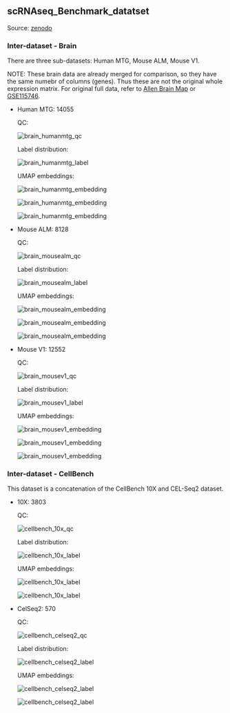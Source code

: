 ## scRNAseq_Benchmark_datatset

Source: [zenodo](https://doi.org/10.5281/zenodo.3357167)

### Inter-dataset - Brain

There are three sub-datasets: Human MTG, Mouse ALM, Mouse V1.

NOTE: These brain data are already merged for comparison, so they have the same numebr of columns (genes). Thus these are not the original whole expression matrix. For original full data, refer to [Allen Brain Map](https://portal.brain-map.org/atlases-and-data/rnaseq) or [GSE115746](https://www.ncbi.nlm.nih.gov/geo/query/acc.cgi?acc=GSE115746).

- Human MTG: 14055

  QC:

  ![brain_humanmtg_qc](./imgs/Brain_HumanMTG_qc.jpg)

  Label distribution:

  ![brain_humanmtg_label](./imgs/Brain_HumanMTG_label_dist.jpg)

  UMAP embeddings:

  ![brain_humanmtg_embedding](./imgs/Brain_HumanMTG_noqc_umap.jpg)

  ![brain_humanmtg_embedding](./imgs/Brain_HumanMTG_noqc_umap_coarse.jpg)

  ![brain_humanmtg_embedding](./imgs/Brain_HumanMTG_noqc_umap_refined.jpg)


- Mouse ALM: 8128

  QC:

  ![brain_mousealm_qc](./imgs/Brain_MouseALM_qc.jpg)

  Label distribution:

  ![brain_mousealm_label](./imgs/Brain_MouseALM_label_dist.jpg)

  UMAP embeddings:

  ![brain_mousealm_embedding](./imgs/Brain_MouseALM_noqc_umap.jpg)

  ![brain_mousealm_embedding](./imgs/Brain_MouseALM_noqc_umap_coarse.jpg)

  ![brain_mousealm_embedding](./imgs/Brain_MouseALM_noqc_umap_refined.jpg)

- Mouse V1: 12552

  QC:

  ![brain_mousev1_qc](./imgs/Brain_MouseV1_qc.jpg)

  Label distribution:

  ![brain_mousev1_label](./imgs/Brain_MouseV1_label_dist.jpg)

  UMAP embeddings:

  ![brain_mousev1_embedding](./imgs/Brain_MouseV1_noqc_umap.jpg)

  ![brain_mousev1_embedding](./imgs/Brain_MouseV1_noqc_umap_coarse.jpg)

  ![brain_mousev1_embedding](./imgs/Brain_MouseV1_noqc_umap_refined.jpg)

### Inter-dataset - CellBench

This dataset is a concatenation of the CellBench 10X and CEL-Seq2 dataset.

- 10X: 3803 

  QC:

  ![cellbench_10x_qc](./imgs/CellBench_10x_qc.jpg)

  Label distribution:

  ![cellbench_10x_label](./imgs/CellBench_10x_label_dist.jpg)

  UMAP embeddings:

  ![cellbench_10x_label](./imgs/CellBench_10x_noqc_umap.jpg)

  ![cellbench_10x_label](./imgs/CellBench_10x_noqc_umap_coarse.jpg)

- CelSeq2: 570
  
  QC:

  ![cellbench_celseq2_qc](./imgs/CellBench_celseq2_qc.jpg)

  Label distribution:

  ![cellbench_celseq2_label](./imgs/CellBench_celseq2_label_dist.jpg)

  UMAP embeddings:

  ![cellbench_celseq2_label](./imgs/CellBench_celseq2_noqc_umap.jpg)

  ![cellbench_celseq2_label](./imgs/CellBench_celseq2_noqc_umap_coarse.jpg)


